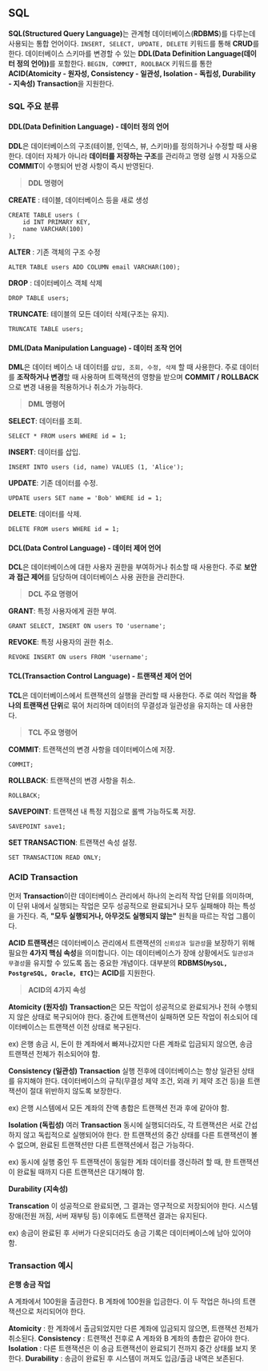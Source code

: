 <h2 id="sql">SQL</h2>
<p><strong>SQL(Structured Query Language)</strong>는 관계형 데이터베이스(<strong>RDBMS</strong>)를 다루는데 사용되는 통합 언어이다. <code>INSERT, SELECT, UPDATE, DELETE</code>  키워드를 통해 <strong>CRUD</strong>를 한다. 데이터베이스 스키마를 변경할 수 있는 <strong>DDL(Data Definition Language(데이터 정의 언어))</strong>를 포함한다. <code>BEGIN, COMMIT, ROOLBACK</code> 키워드를 통한 <strong>ACID(Atomicity - 원자성, Consistency - 일관성, Isolation - 독립성, Durability - 지속성) Transaction</strong>을 지원한다.</p>
<h3 id="sql-주요-분류">SQL 주요 분류</h3>
<h4 id="ddldata-definition-language---데이터-정의-언어">DDL(Data Definition Language) - 데이터 정의 언어</h4>
<p><strong>DDL</strong>은 데이터베이스의 구조(테이블, 인덱스, 뷰, 스키마)를 정의하거나 수정할 때 사용한다. 데이터 자체가 아니라 <strong>데이터를 저장하는 구조</strong>를 관리하고 명령 실행 시 자동으로 <strong>COMMIT</strong>이 수행되어 반경 사항이 즉시 반영된다. </p>
<blockquote>
<p><strong>DDL 명령어</strong></p>
</blockquote>
<p><strong>CREATE</strong> : 테이블, 데이터베이스 등을 새로 생성</p>
<pre><code class="language-sql">CREATE TABLE users (
    id INT PRIMARY KEY,
    name VARCHAR(100)
);</code></pre>
<blockquote>
</blockquote>
<p><strong>ALTER</strong> : 기존 객체의 구조 수정</p>
<pre><code class="language-sql">ALTER TABLE users ADD COLUMN email VARCHAR(100);</code></pre>
<blockquote>
</blockquote>
<p><strong>DROP</strong> : 데이터베이스 객체 삭제</p>
<pre><code class="language-sql">DROP TABLE users;</code></pre>
<blockquote>
</blockquote>
<p><strong>TRUNCATE</strong>: 테이블의 모든 데이터 삭제(구조는 유지).</p>
<pre><code class="language-sql">TRUNCATE TABLE users;</code></pre>
<h4 id="dmldata-manipulation-language---데이터-조작-언어">DML(Data Manipulation Language) - 데이터 조작 언어</h4>
<p><strong>DML</strong>은 데이터 베이스 내 데이터를 <code>삽입, 조회, 수정, 삭제</code> 할 때 사용한다.  주로 데이터를 <strong>조작하거나 변경</strong>할 때 사용하며 트랙잭션의 영향을 받으며 <strong>COMMIT / ROLLBACK</strong>으로 변경 내용을 적용하거나 취소가 가능하다. </p>
<blockquote>
<p><strong>DML 명령어</strong></p>
</blockquote>
<p><strong>SELECT</strong>: 데이터를 조회.</p>
<pre><code class="language-sql">SELECT * FROM users WHERE id = 1;</code></pre>
<blockquote>
</blockquote>
<p><strong>INSERT</strong>: 데이터를 삽입.</p>
<pre><code class="language-sql">INSERT INTO users (id, name) VALUES (1, 'Alice');</code></pre>
<blockquote>
</blockquote>
<p><strong>UPDATE</strong>: 기존 데이터를 수정.</p>
<pre><code class="language-sql">UPDATE users SET name = 'Bob' WHERE id = 1;</code></pre>
<blockquote>
</blockquote>
<p><strong>DELETE</strong>: 데이터를 삭제.</p>
<pre><code class="language-sql">DELETE FROM users WHERE id = 1;</code></pre>
<h4 id="dcldata-control-language---데이터-제어-언어">DCL(Data Control Language) - 데이터 제어 언어</h4>
<p><strong>DCL</strong>은 데이터베이스에 대한 사용자 권한을 부여하거나 취소할 때 사용한다. 주로 <strong>보안과 접근 제어</strong>를 담당하며 데이터베이스 사용 권한을 관리한다. </p>
<blockquote>
<p><strong>DCL 주요 명령어</strong></p>
</blockquote>
<p><strong>GRANT</strong>: 특정 사용자에게 권한 부여.</p>
<pre><code class="language-sql">GRANT SELECT, INSERT ON users TO 'username';</code></pre>
<blockquote>
</blockquote>
<p><strong>REVOKE</strong>: 특정 사용자의 권한 취소.</p>
<pre><code class="language-sql">REVOKE INSERT ON users FROM 'username';</code></pre>
<h4 id="tcltransaction-control-language---트랜잭션-제어-언어">TCL(Transaction Control Language) - 트랜잭션 제어 언어</h4>
<p><strong>TCL</strong>은 데이터베이스에서 트랜잭션의 실행을 관리할 때 사용한다. 주로 여러 작업을 <strong>하나의 트랜잭션 단위</strong>로 묶어 처리하며 데이터의 무결성과 일관성을 유지하는 데 사용한다.</p>
<blockquote>
<p><strong>TCL 주요 명령어</strong></p>
</blockquote>
<p><strong>COMMIT</strong>: 트랜잭션의 변경 사항을 데이터베이스에 저장.</p>
<pre><code class="language-sql">COMMIT;</code></pre>
<blockquote>
</blockquote>
<p><strong>ROLLBACK</strong>: 트랜잭션의 변경 사항을 취소.</p>
<pre><code class="language-sql">ROLLBACK;</code></pre>
<blockquote>
</blockquote>
<p><strong>SAVEPOINT</strong>: 트랜잭션 내 특정 지점으로 롤백 가능하도록 저장.</p>
<pre><code class="language-sql">SAVEPOINT save1;</code></pre>
<blockquote>
</blockquote>
<p><strong>SET TRANSACTION</strong>: 트랜잭션 속성 설정.</p>
<pre><code class="language-sql">SET TRANSACTION READ ONLY;</code></pre>
<h3 id="acid-transaction">ACID Transaction</h3>
<p>먼저 <strong>Transaction</strong>이란 데이터베이스 관리에서 하나의 논리적 작업 단위를 의미하며, 이 단위 내에서 실행되는 작업은 모두 성공적으로 완료되거나 모두 실패해야 하는 특성을 가진다. 즉, <strong>&quot;모두 실행되거나, 아무것도 실행되지 않는&quot;</strong> 원칙을 따르는 작업 그룹이다. </p>
<p><strong>ACID 트랜잭션</strong>은 데이터베이스 관리에서 트랜잭션의 <code>신뢰성과 일관성</code>을 보장하기 위해 필요한 <strong>4가지 핵심 속성</strong>을 의미합니다. 이는 데이터베이스가 장애 상황에서도 <code>일관성과 무결성</code>을 유지할 수 있도록 돕는 중요한 개념이다. 대부분의 <strong>RDBMS(<code>MySQL, PostgreSQL, Oracle, ETC</code>)</strong>는 <strong>ACID</strong>를 지원한다.</p>
<blockquote>
<p><strong>ACID의 4가지 속성</strong></p>
</blockquote>
<p><strong>Atomicity (원자성)</strong>
<strong>Transaction</strong>은 모든 작업이 성공적으로 완료되거나 전혀 수행되지 않은 상태로 복구되어야 한다. 중간에 트랜잭션이 실패하면 모든 작업이 취소되어 데이터베이스는 트랜잭션 이전 상태로 복구된다.</p>
<blockquote>
</blockquote>
<p>ex) 은행 송금 시, 돈이 한 계좌에서 빠져나갔지만 다른 계좌로 입금되지 않으면, 송금 트랜잭션 전체가 취소되어야 함.</p>
<blockquote>
</blockquote>
<p><strong>Consistency (일관성)</strong>
<strong>Transaction</strong> 실행 전후에 데이터베이스는 항상 일관된 상태를 유지해야 한다. 데이터베이스의 규칙(무결성 제약 조건, 외래 키 제약 조건 등)을 트랜잭션이 절대 위반하지 않도록 보장한다.</p>
<blockquote>
</blockquote>
<p>ex) 은행 시스템에서 모든 계좌의 잔액 총합은 트랜잭션 전과 후에 같아야 함.</p>
<blockquote>
</blockquote>
<p><strong>Isolation (독립성)</strong>
여러 <strong>Transaction</strong> 동시에 실행되더라도, 각 트랜잭션은 서로 간섭하지 않고 독립적으로 실행되어야 한다. 한 트랜잭션의 중간 상태를 다른 트랜잭션이 볼 수 없으며, 완료된 트랜잭션만 다른 트랜잭션에서 접근 가능하다.</p>
<blockquote>
</blockquote>
<p>ex) 동시에 실행 중인 두 트랜잭션이 동일한 계좌 데이터를 갱신하려 할 때, 한 트랜잭션이 완료될 때까지 다른 트랜잭션은 대기해야 함.</p>
<blockquote>
</blockquote>
<p><strong>Durability (지속성)</strong></p>
<blockquote>
</blockquote>
<p><strong>Transcation</strong> 이 성공적으로 완료되면, 그 결과는 영구적으로 저장되어야 한다. 시스템 장애(전원 꺼짐, 서버 재부팅 등) 이후에도 트랜잭션 결과는 유지된다.</p>
<blockquote>
</blockquote>
<p>ex) 송금이 완료된 후 서버가 다운되더라도 송금 기록은 데이터베이스에 남아 있어야 함.</p>
<h3 id="transaction-예시">Transaction 예시</h3>
<p><strong>은행 송금 작업</strong></p>
<p>A 계좌에서 100원을 출금한다.
B 계좌에 100원을 입금한다.
이 두 작업은 하나의 트랜잭션으로 처리되어야 한다.</p>
<blockquote>
</blockquote>
<p><strong>Atomicity</strong> : 한 계좌에서 출금되었지만 다른 계좌에 입금되지 않으면, 트랜잭션 전체가 취소된다.
<strong>Consistency</strong> : 트랜잭션 전후로 A 계좌와 B 계좌의 총합은 같아야 한다.
<strong>Isolation</strong> : 다른 트랜잭션은 이 송금 트랜잭션이 완료되기 전까지 중간 상태를 보지 못한다.
<strong>Durability</strong> : 송금이 완료된 후 시스템이 꺼져도 입금/출금 내역은 보존된다.</p>